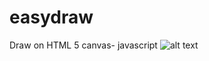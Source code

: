# easydraw
Draw on HTML 5 canvas- javascript
![alt text](https://github.com/MariusMonkam/easydraw/blob/master/easydraw.JPG)
